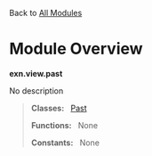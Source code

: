 Back to [All Modules](https://pyrustic.github.com/blob/master/docs/modules/README.md#readme)

# Module Overview

**exn.view.past**
 
No description

> **Classes:** &nbsp; [Past](https://pyrustic.github.com/blob/master/docs/modules/content/exn.view.past/content/classes/Past.md#class-past)
>
> **Functions:** &nbsp; None
>
> **Constants:** &nbsp; None
